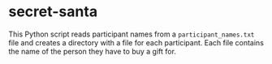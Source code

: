 # secret-santa

This Python script reads participant names from a `participant_names.txt` file and creates a directory with a file for each participant. Each file contains the name of the person they have to buy a gift for.
